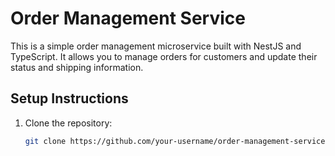 # Order Management Service

This is a simple order management microservice built with NestJS and TypeScript. It allows you to manage orders for customers and update their status and shipping information.

## Setup Instructions

1. Clone the repository:
   ```bash
   git clone https://github.com/your-username/order-management-service.git
